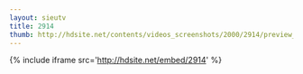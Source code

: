 ```yaml
---
layout: sieutv
title: 2914
thumb: http://hdsite.net/contents/videos_screenshots/2000/2914/preview_360p.mp4.jpg
---
```

{% include iframe src='http://hdsite.net/embed/2914' %}
 
